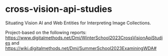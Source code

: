# cross-vision-api-studies
Situating Vision AI and Web Entities for Interpreting Image Collections.

Project-based on the following reports: https://www.digitalmethods.net/Dmi/WinterSchool2023CrossVisionApiStudies and https://wiki.digitalmethods.net/Dmi/SummerSchool2023ExaminingWDA# 
